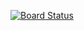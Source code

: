 [![Board Status](https://dev.azure.com/aiw-devops/1149184c-5785-47f1-80ca-fb1cbc0946f6/3c750c08-f565-4352-a6e1-f50d5df3e329/_apis/work/boardbadge/5e9385c2-aef6-4d4d-8d1a-047d4d06d30f)](https://dev.azure.com/aiw-devops/1149184c-5785-47f1-80ca-fb1cbc0946f6/_boards/board/t/3c750c08-f565-4352-a6e1-f50d5df3e329/Microsoft.RequirementCategory)